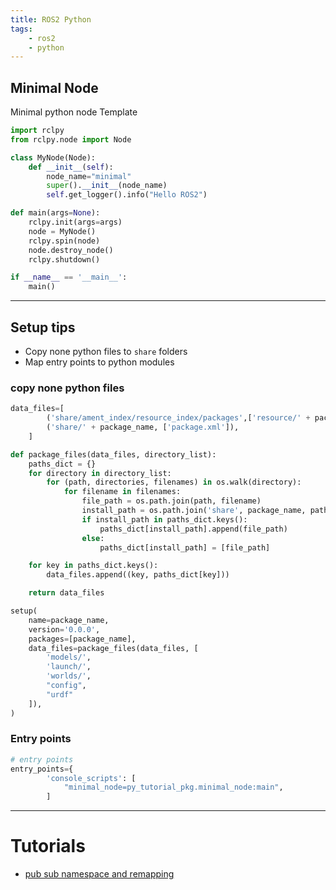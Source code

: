 ```yaml
---
title: ROS2 Python 
tags:
    - ros2
    - python
---
```


## Minimal Node
Minimal python node Template

```python
import rclpy
from rclpy.node import Node

class MyNode(Node):
    def __init__(self):
        node_name="minimal"
        super().__init__(node_name)
        self.get_logger().info("Hello ROS2")

def main(args=None):
    rclpy.init(args=args)
    node = MyNode()
    rclpy.spin(node)
    node.destroy_node()
    rclpy.shutdown()

if __name__ == '__main__':
    main()
```

---

## Setup tips

- Copy none python files to `share` folders
- Map entry points to python modules



### copy none python files
```python
data_files=[
        ('share/ament_index/resource_index/packages',['resource/' + package_name]),
        ('share/' + package_name, ['package.xml']),
    ]

def package_files(data_files, directory_list):
    paths_dict = {}
    for directory in directory_list:
        for (path, directories, filenames) in os.walk(directory):
            for filename in filenames:
                file_path = os.path.join(path, filename)
                install_path = os.path.join('share', package_name, path)
                if install_path in paths_dict.keys():
                    paths_dict[install_path].append(file_path)
                else:
                    paths_dict[install_path] = [file_path]

    for key in paths_dict.keys():
        data_files.append((key, paths_dict[key]))

    return data_files

setup(
    name=package_name,
    version='0.0.0',
    packages=[package_name],
    data_files=package_files(data_files, [
        'models/',
        'launch/',
        'worlds/',
        "config",
        "urdf"
    ]),
)
```


### Entry points
```python title="map entry points"
# entry points
entry_points={
        'console_scripts': [
            "minimal_node=py_tutorial_pkg.minimal_node:main",
        ]
```

---

# Tutorials
- [pub sub namespace and remapping](pub_sub_ns_remapping.md)

